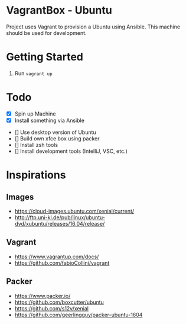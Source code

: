 VagrantBox - Ubuntu
=====

Project uses Vagrant to provision a Ubuntu using Ansible.
This machine should be used for development.

# Getting Started

1. Run `vagrant up`

# Todo

- [x] Spin up Machine
- [x] Install something via Ansible
- [] Use desktop version of Ubuntu
- [] Build own xfce box using packer
- [] Install zsh tools
- [] Install development tools (IntelliJ, VSC, etc.)

# Inspirations

## Images

* https://cloud-images.ubuntu.com/xenial/current/
* http://ftp.uni-kl.de/pub/linux/ubuntu-dvd/xubuntu/releases/16.04/release/

## Vagrant

* https://www.vagrantup.com/docs/
* https://github.com/fabioCollini/vagrant

## Packer

* https://www.packer.io/
* https://github.com/boxcutter/ubuntu
* https://github.com/s12v/xenial
* https://github.com/geerlingguy/packer-ubuntu-1604
